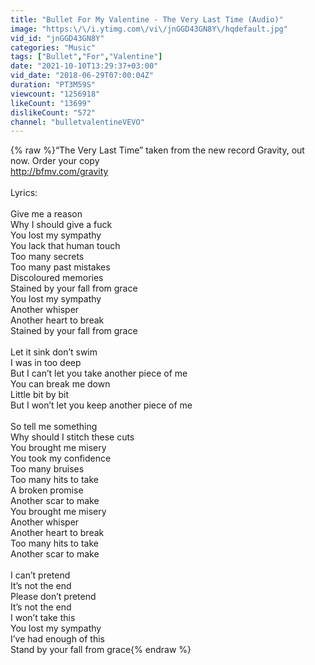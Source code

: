 ```yaml
---
title: "Bullet For My Valentine - The Very Last Time (Audio)"
image: "https:\/\/i.ytimg.com\/vi\/jnGGD43GN8Y\/hqdefault.jpg"
vid_id: "jnGGD43GN8Y"
categories: "Music"
tags: ["Bullet","For","Valentine"]
date: "2021-10-10T13:29:37+03:00"
vid_date: "2018-06-29T07:00:04Z"
duration: "PT3M59S"
viewcount: "1256918"
likeCount: "13699"
dislikeCount: "572"
channel: "bulletvalentineVEVO"
---
```

{% raw %}“The Very Last Time” taken from the new record Gravity, out now. Order your copy<br /><a rel="nofollow" target="blank" href="http://bfmv.com/gravity">http://bfmv.com/gravity</a><br /><br />Lyrics:<br /><br />Give me a reason<br />Why I should give a fuck<br />You lost my sympathy<br />You lack that human touch<br />Too many secrets<br />Too many past mistakes<br />Discoloured memories<br />Stained by your fall from grace<br />You lost my sympathy<br />Another whisper<br />Another heart to break<br />Stained by your fall from grace<br /><br />Let it sink don’t swim<br />I was in too deep<br />But I can’t let you take another piece of me <br />You can break me down<br />Little bit by bit<br />But I won’t let you keep another piece of me<br /><br />So tell me something<br />Why should I stitch these cuts<br />You brought me misery<br />You took my confidence<br />Too many bruises<br />Too many hits to take<br />A broken promise<br />Another scar to make<br />You brought me misery<br />Another whisper<br />Another heart to break<br />Too many hits to take<br />Another scar to make<br /><br />I can’t pretend<br />It’s not the end<br />Please don’t pretend<br />It’s not the end<br />I won’t take this<br />You lost my sympathy<br />I’ve had enough of this<br />Stand by your fall from grace{% endraw %}
